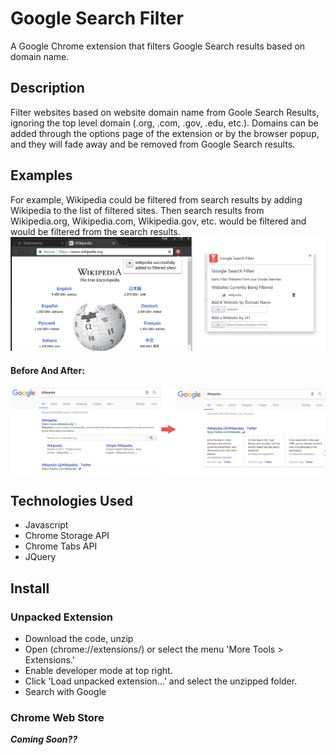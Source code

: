 # Google Search Filter
A Google Chrome extension that filters Google Search results based on domain name.

## Description
Filter websites based on website domain name from Goole Search Results, ignoring the top level domain (.org, .com, .gov, .edu, etc.). Domains can be added through the options page of the extension or by the browser popup, and they will fade away and be removed from Google Search results.

## Examples
For example, Wikipedia could be filtered from search results by adding Wikipedia to the list of filtered sites. Then search results from Wikipedia.org, Wikipedia.com, Wikipedia.gov, etc. would be filtered and would be filtered from the search results.
![Adding an element to filters](images/demo/adding.png?raw=true "Wikipedia Added to Filters")

#### Before And After:
![Wikipedia Result filtered from search Results](images/demo/before_and_after.png?raw=true "Wikipedia filtered from search results")


## Technologies Used
* Javascript
* Chrome Storage API
* Chrome Tabs API
* JQuery

## Install

### Unpacked Extension
* Download the code, unzip
* Open (chrome://extensions/) or select the menu 'More Tools > Extensions.'
* Enable developer mode at top right.
* Click 'Load unpacked extension...' and select the unzipped folder.
* Search with Google

### Chrome Web Store
**_Coming Soon??_**
